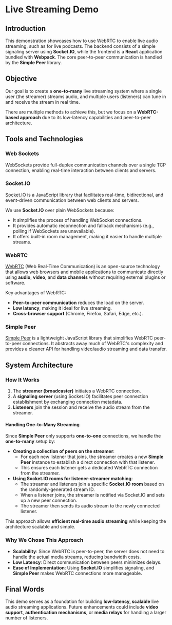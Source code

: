# Live Streaming Demo

## Introduction

This demonstration showcases how to use WebRTC to enable live audio streaming, such as for live podcasts. The backend consists of a simple signaling server using **Socket.IO**, while the frontend is a **React** application bundled with **Webpack**. The core peer-to-peer communication is handled by the **Simple Peer** library.

## Objective

Our goal is to create a **one-to-many** live streaming system where a single user (the streamer) streams audio, and multiple users (listeners) can tune in and receive the stream in real time.

There are multiple methods to achieve this, but we focus on a **WebRTC-based approach** due to its low-latency capabilities and peer-to-peer architecture.

## Tools and Technologies

### Web Sockets

WebSockets provide full-duplex communication channels over a single TCP connection, enabling real-time interaction between clients and servers.

### Socket.IO

[Socket.IO](https://socket.io/) is a JavaScript library that facilitates real-time, bidirectional, and event-driven communication between web clients and servers.

We use **Socket.IO** over plain WebSockets because:

- It simplifies the process of handling WebSocket connections.
- It provides automatic reconnection and fallback mechanisms (e.g., polling if WebSockets are unavailable).
- It offers built-in room management, making it easier to handle multiple streams.

### WebRTC

[WebRTC](https://webrtc.org/) (Web Real-Time Communication) is an open-source technology that allows web browsers and mobile applications to communicate directly using **audio**, **video**, and **data channels** without requiring external plugins or software.

Key advantages of WebRTC:

- **Peer-to-peer communication** reduces the load on the server.
- **Low latency**, making it ideal for live streaming.
- **Cross-browser support** (Chrome, Firefox, Safari, Edge, etc.).

### Simple Peer

[Simple Peer](https://github.com/feross/simple-peer) is a lightweight JavaScript library that simplifies WebRTC peer-to-peer connections. It abstracts away much of WebRTC's complexity and provides a cleaner API for handling video/audio streaming and data transfer.

## System Architecture

### How It Works

1. The **streamer (broadcaster)** initiates a WebRTC connection.
2. A **signaling server** (using Socket.IO) facilitates peer connection establishment by exchanging connection metadata.
3. **Listeners** join the session and receive the audio stream from the streamer.

#### Handling One-to-Many Streaming

Since **Simple Peer** only supports **one-to-one** connections, we handle the **one-to-many** setup by:

- **Creating a collection of peers on the streamer**:
  - For each new listener that joins, the streamer creates a new **Simple Peer** instance to establish a direct connection with that listener.
  - This ensures each listener gets a dedicated WebRTC connection from the streamer.
- **Using Socket.IO rooms for listener-streamer matching**:
  - The streamer and listeners join a specific **Socket.IO room** based on the randomly-generated stream ID.
  - When a listener joins, the streamer is notified via Socket.IO and sets up a new peer connection.
  - The streamer then sends its audio stream to the newly connected listener.

This approach allows **efficient real-time audio streaming** while keeping the architecture scalable and simple.

### Why We Chose This Approach

- **Scalability**: Since WebRTC is peer-to-peer, the server does not need to handle the actual media streams, reducing bandwidth costs.
- **Low Latency**: Direct communication between peers minimizes delays.
- **Ease of Implementation**: Using **Socket.IO** simplifies signaling, and **Simple Peer** makes WebRTC connections more manageable.

## Final Words

This demo serves as a foundation for building **low-latency, scalable** live audio streaming applications. Future enhancements could include **video support**, **authentication mechanisms**, or **media relays** for handling a larger number of listeners.
